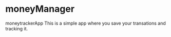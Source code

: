 # moneyManager
moneytrackerApp
This is a simple app where you save your transations and tracking it.
